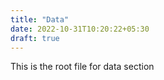 ```yaml
---
title: "Data"
date: 2022-10-31T10:20:22+05:30
draft: true
---
```


This is the root file for data section